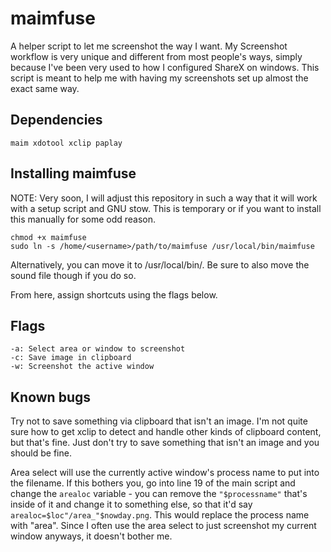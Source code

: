# maimfuse

A helper script to let me screenshot the way I want. My Screenshot workflow is very unique and different from most people's ways, simply because I've been very used to how I configured ShareX on windows. This script is meant to help me with having my screenshots set up almost the exact same way.

## Dependencies

``maim xdotool xclip paplay``

## Installing maimfuse

NOTE: Very soon, I will adjust this repository in such a way that it will work with a setup script and GNU stow. This is temporary or if you want to install this manually for some odd reason.

```
chmod +x maimfuse
sudo ln -s /home/<username>/path/to/maimfuse /usr/local/bin/maimfuse
```
Alternatively, you can move it to /usr/local/bin/. Be sure to also move the sound file though if you do so.

From here, assign shortcuts using the flags below.

## Flags
```
-a: Select area or window to screenshot
-c: Save image in clipboard
-w: Screenshot the active window
```

## Known bugs
Try not to save something via clipboard that isn't an image. I'm not quite sure how to get xclip to detect and handle other kinds of clipboard content, but that's fine. Just don't try to save something that isn't an image and you should be fine.

Area select will use the currently active window's process name to put into the filename. If this bothers you, go into line 19 of the main script and change the ``arealoc`` variable - you can remove the ``"$processname"`` that's inside of it and change it to something else, so that it'd say ``arealoc=$loc"/area_"$nowday.png``. This would replace the process name with "area". Since I often use the area select to just screenshot my current window anyways, it doesn't bother me.

